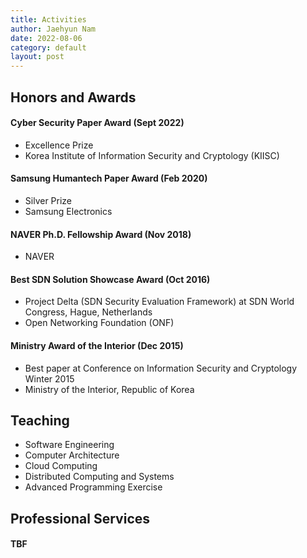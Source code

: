 ```yaml
---
title: Activities
author: Jaehyun Nam
date: 2022-08-06
category: default
layout: post
---
```


## Honors and Awards

#### Cyber Security Paper Award (Sept 2022)
  - Excellence Prize
  - Korea Institute of Information Security and Cryptology (KIISC)

#### Samsung Humantech Paper Award (Feb 2020)
  - Silver Prize
  - Samsung Electronics

#### NAVER Ph.D. Fellowship Award (Nov 2018)
  - NAVER

#### Best SDN Solution Showcase Award (Oct 2016)
  - Project Delta (SDN Security Evaluation Framework) at SDN World Congress, Hague, Netherlands
  - Open Networking Foundation (ONF)

#### Ministry Award of the Interior (Dec 2015)
  - Best paper at Conference on Information Security and Cryptology Winter 2015
  - Ministry of the Interior, Republic of Korea

## Teaching

  - Software Engineering
  - Computer Architecture
  - Cloud Computing
  - Distributed Computing and Systems
  - Advanced Programming Exercise

## Professional Services

#### TBF

